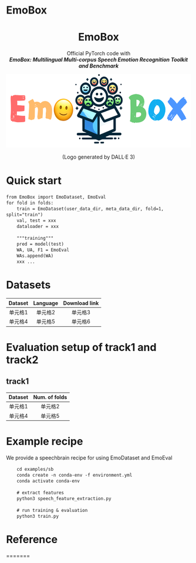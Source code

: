 # EmoBox

<div align="center">
    <h1>
    EmoBox
    </h1>
    <p>
    Official PyTorch code with <br>
    <b><em>EmoBox: Multilingual Multi-corpus Speech Emotion Recognition Toolkit and Benchmark</em></b>
    </p>
    <p>
    <img src="src/main2.png" alt="emobox Logo" style="width: 580px; height: 200px;">
    </p>
    <p>
    (Logo generated by DALL·E 3)
    </p>
</div>

# Quick start

```# Example:
from EmoBox import EmoDataset, EmoEval
for fold in folds:
	train = EmoDataset(user_data_dir, meta_data_dir, fold=1, split="train")
	val, test = xxx
	dataloader = xxx
	
	"""training"""
	pred = model(test)
	WA, UA, F1 = EmoEval
	WAs.append(WA)
	xxx ...
```
# Datasets
| Dataset | Language | Download link |
| :---: | :---: | :---: |
| 单元格1 | 单元格2 | 单元格3 |
| 单元格4 | 单元格5 | 单元格6 |


# Evaluation setup of track1 and track2

## track1

| Dataset | Num. of folds |
| :---: | :---: |
| 单元格1 | 单元格2 |
| 单元格4 | 单元格5 |


# Example recipe

We provide a speechbrain recipe for using EmoDataset and EmoEval

```
	cd examples/sb
	conda create -n conda-env -f environment.yml
	conda activate conda-env
	
	# extract features
	python3 speech_feature_extraction.py
	
	# run training & evaluation
	python3 train.py
```

# Reference



=======
